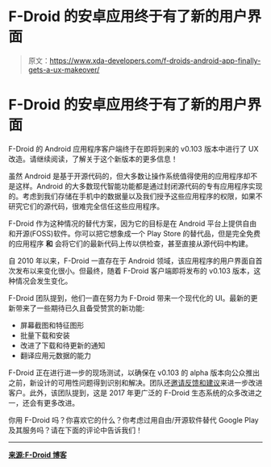 # F-Droid 的安卓应用终于有了新的用户界面

> 原文：<https://www.xda-developers.com/f-droids-android-app-finally-gets-a-ux-makeover/>

# F-Droid 的安卓应用终于有了新的用户界面

F-Droid 的 Android 应用程序客户端终于在即将到来的 v0.103 版本中进行了 UX 改造。请继续阅读，了解关于这个新版本的更多信息！

虽然 Android 是基于开源代码的，但大多数让操作系统值得使用的应用程序却不是这样。Android 的大多数现代智能功能都是通过封闭源代码的专有应用程序实现的。考虑到我们存储在手机中的数据量以及我们授予这些应用程序的权限，如果不研究它们的源代码，很难完全信任这些应用程序。

F-Droid 作为这种情况的替代方案，因为它的目标是在 Android 平台上提供自由和开源(FOSS)软件。你可以把它想象成一个 Play Store 的替代品，但是完全免费的应用程序 **和** 会将它们的最新代码上传以供检查，甚至直接从源代码中构建。

自 2010 年以来，F-Droid 一直存在于 Android 领域，该应用程序的用户界面自首次发布以来变化很小。但最终，随着 F-Droid 客户端即将发布的 v0.103 版本，这种情况会发生变化。

F-Droid 团队提到，他们一直在努力为 F-Droid 带来一个现代化的 UI。最新的更新带来了一些期待已久且备受赞赏的新功能:

*   屏幕截图和特征图形
*   批量下载和安装
*   改进了下载和待更新的通知
*   翻译应用元数据的能力

F-Droid 正在进行进一步的现场测试，以确保在 v0.103 的 alpha 版本向公众推出之前，新设计的可用性问题得到识别和解决。团队还[邀请反馈和建议](https://forum.f-droid.org/t/new-ui-ux-of-f-droid-app/260/23)来进一步改进客户。此外，该团队提到，这是 2017 年更广泛的 F-Droid 生态系统的众多改进之一，还会有更多改进。

你用 F-Droid 吗？你喜欢它的什么？你考虑过用自由/开源软件替代 Google Play 及其服务吗？请在下面的评论中告诉我们！

* * *

[**来源:F-Droid 博客**](https://f-droid.org/posts/a-new-ux-6-years-in-the-making/)